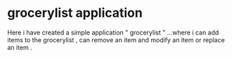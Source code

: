 # grocerylist application


Here i have created a simple application " grocerylist " ...where i can add items to the grocerylist , can remove an item and modify an item or replace an item . 
